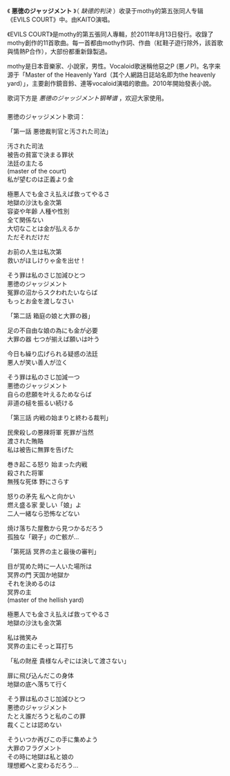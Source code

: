 

《 **悪徳のジャッジメント** 》（ _缺德的判決_ ）收录于mothy的第五张同人专辑《EVILS COURT》中。由KAITO演唱。

  

《EVILS
COURT》是mothy的第五張同人專輯，於2011年8月13日發行。收錄了mothy創作的11首歌曲。每一首都由mothy作詞、作曲（紅鞋子遊行除外，該首歌與情熱P合作），大部份都重新錄製過。

  

mothy是日本音樂家、小說家，男性。Vocaloid歌迷稱他惡之P (悪ノP)。名字来源于「Master of the Heavenly
Yard（其个人網路日誌站名即为the heavenly yard）」，主要創作鏡音鈴、連等vocaloid演唱的歌曲。2010年開始發表小說。

  

歌词下方是 _悪徳のジャッジメント钢琴谱_ ，欢迎大家使用。

###  
悪徳のジャッジメント歌词：

  
「第一話 悪徳裁判官と汚された司法」

  

汚された司法  
被告の貧富で決まる罪状  
法廷の主たる  
(master of the court)  
私が望むのは正義より金

  

極悪人でも金さえ払えば救ってやるさ  
地獄の沙汰も金次第  
容姿や年齢 人種や性別  
全て関係ない  
大切なことは金が払えるか  
ただそれだけだ

  

お前の人生は私次第  
救いがほしけりゃ金を出せ！

  

そう罪は私のさじ加減ひとつ  
悪徳のジャッジメント  
冤罪の沼からスクわれたいならば  
もっとお金を渡しなさい

  

「第二話 箱庭の娘と大罪の器」

  

足の不自由な娘の為にも金が必要  
大罪の器 七つが揃えば願いは叶う

  

今日も繰り広げられる疑惑の法廷  
悪人が笑い善人が泣く

  

そう罪は私のさじ加減一つ  
悪徳のジャッジメント  
自らの悲願を叶えるためならば  
非道の槌を振るい続ける

  

「第三話 内戦の始まりと終わる裁判」

  

民衆殺しの悪辣将軍 死罪が当然  
渡された賄賂  
私は被告に無罪を告げた

  

巻き起こる怒り 始まった内戦  
殺された将軍  
無残な死体 野にさらす

  

怒りの矛先 私へと向かい  
燃え盛る家 愛しい「娘」よ  
二人一緒なら恐怖などない

  

焼け落ちた屋敷から見つかるだろう  
孤独な「親子」の亡骸が…

  

「第死話 冥界の主と最後の審判」

  

目が覚めた時に一人いた場所は  
冥界の門 天国か地獄か  
それを決めるのは  
冥界の主  
(master of the hellish yard)

  

極悪人でも金さえ払えば救ってやるさ  
地獄の沙汰も金次第

  

私は微笑み  
冥界の主にそっと耳打ち

  

「私の財産 貴様なんぞには決して渡さない」

  

扉に飛び込んだこの身体  
地獄の底へ落ちて行く

  

そう罪は私のさじ加減ひとつ  
悪徳のジャッジメント  
たとえ誰だろうと私のこの罪  
裁くことは認めない

  

そういつか再びこの手に集めよう  
大罪のフラグメント  
その時に地獄は私と娘の  
理想郷へと変わるだろう...

  

